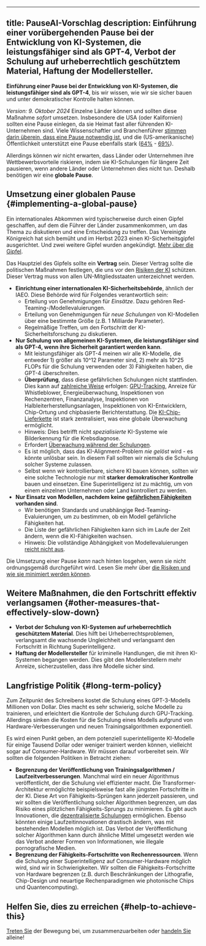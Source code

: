 

---
title: PauseAI-Vorschlag
description: Einführung einer vorübergehenden Pause bei der Entwicklung von KI-Systemen, die leistungsfähiger sind als GPT-4, Verbot der Schulung auf urheberrechtlich geschütztem Material, Haftung der Modellersteller.
---

**Einführung einer Pause bei der Entwicklung von KI-Systemen, die leistungsfähiger sind als GPT-4**, bis wir wissen, wie wir sie sicher bauen und unter demokratischer Kontrolle halten können.

_Version: 9. Oktober 2024_
Einzelne Länder können und sollten diese Maßnahme _sofort_ umsetzen.
Insbesondere die USA (oder Kalifornien) sollten eine Pause einlegen, da sie Heimat fast aller führenden KI-Unternehmen sind.
Viele Wissenschaftler und Branchenführer [stimmen darin überein, dass eine Pause notwendig ist](https://futureoflife.org/open-letter/pause-giant-ai-experiments/), und die (US-amerikanische) Öffentlichkeit unterstützt eine Pause ebenfalls stark ([64%](https://www.campaignforaisafety.org/usa-ai-x-risk-perception-tracker/) - [69%](https://today.yougov.com/topics/technology/survey-results/daily/2023/04/03/ad825/2)).

Allerdings können wir nicht erwarten, dass Länder oder Unternehmen ihre Wettbewerbsvorteile riskieren, indem sie KI-Schulungen für längere Zeit pausieren, wenn andere Länder oder Unternehmen dies nicht tun.
Deshalb benötigen wir eine **globale Pause**.

## Umsetzung einer globalen Pause {#implementing-a-global-pause}

Ein internationales Abkommen wird typischerweise durch einen Gipfel geschaffen, auf dem die Führer der Länder zusammenkommen, um das Thema zu diskutieren und eine Entscheidung zu treffen.
Das Vereinigte Königreich hat sich bemüht und im Herbst 2023 einen KI-Sicherheitsgipfel ausgerichtet.
Und zwei weitere Gipfel wurden angekündigt.
[Mehr über die Gipfel](/summit).

Das Hauptziel des Gipfels sollte ein **Vertrag** sein.
Dieser Vertrag sollte die politischen Maßnahmen festlegen, die uns vor den [Risiken der KI](/risks) schützen.
Dieser Vertrag muss von allen UN-Mitgliedsstaaten unterzeichnet werden.

- **Einrichtung einer internationalen KI-Sicherheitsbehörde**, ähnlich der IAEO. Diese Behörde wird für Folgendes verantwortlich sein:
  - Erteilung von Genehmigungen für _Einsätze_. Dazu gehören Red-Teaming-/Modellevaluierungen.
  - Erteilung von Genehmigungen für _neue Schulungen_ von KI-Modellen über eine bestimmte Größe (z.B. 1 Milliarde Parameter).
  - Regelmäßige Treffen, um den Fortschritt der KI-Sicherheitsforschung zu diskutieren.
- **Nur Schulung von allgemeinen KI-Systemen, die leistungsfähiger sind als GPT-4, wenn ihre Sicherheit garantiert werden kann**.
  - Mit leistungsfähiger als GPT-4 meinen wir alle KI-Modelle, die entweder 1) größer als 10^12 Parameter sind, 2) mehr als 10^25 FLOPs für die Schulung verwenden oder 3) Fähigkeiten haben, die GPT-4 überschreiten.
  - **Überprüfung**, dass diese gefährlichen Schulungen nicht stattfinden. Dies kann auf [zahlreiche Weise](https://arxiv.org/abs/2408.16074) erfolgen: [GPU-Tracking](https://arxiv.org/abs/2303.11341), Anreize für Whistleblower, Energieüberwachung, Inspektionen von Rechenzentren, Finanzanalyse, Inspektionen von Halbleiterherstellungsanlagen, Inspektionen von KI-Entwicklern, Chip-Ortung und chipbasierte Berichterstattung. Die [KI-Chip-Lieferkette](https://www.governance.ai/post/computing-power-and-the-governance-of-ai) ist stark zentralisiert, was eine globale Überwachung ermöglicht.
  - Hinweis: Dies betrifft nicht _spezialisierte_ KI-Systeme wie Bilderkennung für die Krebsdiagnose.
  - Erfordert [Überwachung während der Schulungen](https://www.alignmentforum.org/posts/Zfk6faYvcf5Ht7xDx/compute-thresholds-proposed-rules-to-mitigate-risk-of-a-lab).
  - Es ist möglich, dass das KI-Alignment-Problem _nie gelöst_ wird - es könnte unlösbar sein. In diesem Fall sollten wir niemals die Schulung solcher Systeme zulassen.
  - Selbst wenn wir kontrollierbare, sichere KI bauen können, sollten wir eine solche Technologie nur mit **starker demokratischer Kontrolle** bauen und einsetzen. Eine Superintelligenz ist zu mächtig, um von einem einzelnen Unternehmen oder Land kontrolliert zu werden.
- **Nur Einsatz von Modellen, nachdem keine [gefährlichen Fähigkeiten](/dangerous-capabilities) vorhanden sind**.
  - Wir benötigen Standards und unabhängige Red-Teaming-Evaluierungen, um zu bestimmen, ob ein Modell gefährliche Fähigkeiten hat.
  - Die Liste der gefährlichen Fähigkeiten kann sich im Laufe der Zeit ändern, wenn die KI-Fähigkeiten wachsen.
  - Hinweis: Die vollständige Abhängigkeit von Modellevaluierungen [reicht nicht aus](/4-levels-of-ai-regulation).

Die Umsetzung einer Pause _kann_ nach hinten losgehen, wenn sie nicht ordnungsgemäß durchgeführt wird.
Lesen Sie mehr über [die Risiken und wie sie minimiert werden können](/mitigating-pause-failures).

## Weitere Maßnahmen, die den Fortschritt effektiv verlangsamen {#other-measures-that-effectively-slow-down}

- **Verbot der Schulung von KI-Systemen auf urheberrechtlich geschütztem Material**. Dies hilft bei Urheberrechtsproblemen, verlangsamt die wachsende Ungleichheit und verlangsamt den Fortschritt in Richtung Superintelligenz.
- **Haftung der Modellersteller** für kriminelle Handlungen, die mit ihren KI-Systemen begangen werden. Dies gibt den Modellerstellern mehr Anreize, sicherzustellen, dass ihre Modelle sicher sind.

## Langfristige Politik {#long-term-policy}

Zum Zeitpunkt des Schreibens kostet die Schulung eines GPT-3-Modells Millionen von Dollar.
Dies macht es sehr schwierig, solche Modelle zu trainieren, und erleichtert die Kontrolle der Schulung durch GPU-Tracking.
Allerdings sinken die Kosten für die Schulung eines Modells aufgrund von Hardware-Verbesserungen und neuen Trainingsalgorithmen exponentiell.

Es wird einen Punkt geben, an dem potenziell superintelligente KI-Modelle für einige Tausend Dollar oder weniger trainiert werden können, vielleicht sogar auf Consumer-Hardware.
Wir müssen darauf vorbereitet sein.
Wir sollten die folgenden Politiken in Betracht ziehen:

- **Begrenzung der Veröffentlichung von Trainingsalgorithmen / Laufzeitverbesserungen**. Manchmal wird ein neuer Algorithmus veröffentlicht, der die Schulung viel effizienter macht. Die Transformer-Architektur ermöglichte beispielsweise fast alle jüngsten Fortschritte in der KI. Diese Art von Fähigkeits-Sprüngen kann jederzeit passieren, und wir sollten die Veröffentlichung solcher Algorithmen begrenzen, um das Risiko eines plötzlichen Fähigkeits-Sprungs zu minimieren. Es gibt auch Innovationen, die [dezentralisierte Schulungen](https://www.primeintellect.ai/blog/opendiloco) ermöglichen. Ebenso könnten einige Laufzeitinnovationen drastisch ändern, was mit bestehenden Modellen möglich ist. Das Verbot der Veröffentlichung solcher Algorithmen kann durch ähnliche Mittel umgesetzt werden wie das Verbot anderer Formen von Informationen, wie illegale pornografische Medien.
- **Begrenzung der Fähigkeits-Fortschritte von Rechenressourcen**. Wenn die Schulung einer Superintelligenz auf Consumer-Hardware möglich wird, sind wir in Schwierigkeiten. Wir sollten die Fähigkeits-Fortschritte von Hardware begrenzen (z.B. durch Beschränkungen der Lithografie, Chip-Design und neuartige Rechenparadigmen wie photonische Chips und Quantencomputing).

## Helfen Sie, dies zu erreichen {#help-to-achieve-this}

[Treten Sie](/join) der Bewegung bei, um zusammenzuarbeiten oder [handeln Sie](/action) alleine!